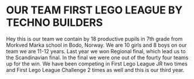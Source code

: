  
# OUR TEAM FIRST LEGO LEAGUE BY TECHNO BUILDERS
Hey this is our team we contain by 18 productive pupils in 7th grade from Morkved Marka school in Bodo, Norway. 
We are 10 girls and 8 boys on our team we are 11-12 years.
Last year we won Regional final, which lead us to the Scandinavian final.
In the final we were one out of the fourty four teams up for the win.
We have been competing in First Lego League JR two times and First Lego League Challenge 2 times as well and this is our third year.


